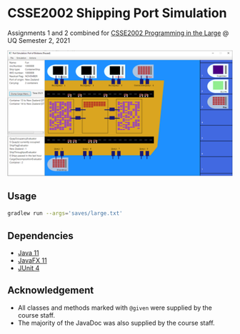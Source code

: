 # CSSE2002 Shipping Port Simulation

Assignments 1 and 2 combined for [CSSE2002 Programming in the Large](https://my.uq.edu.au/programs-courses/course.html?course_code=CSSE2002) @ UQ Semester 2, 2021

![portsim](portsim.PNG)

## Usage

```bash
gradlew run --args='saves/large.txt'
```

## Dependencies

- [Java 11](https://jdk.java.net/archive/ )
- [JavaFX 11](https://gluonhq.com/products/javafx/ )
- [JUnit 4](https://junit.org/junit4/)

## Acknowledgement

- All classes and methods marked with `@given` were supplied by the course staff.
- The majority of the JavaDoc was also supplied by the course staff.
